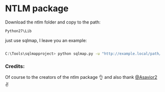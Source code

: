# NTLM package

Download the ntlm folder and copy to the path:


``` bash
Python27\Lib
```

just use sqlmap, I leave you an example:

``` bash

C:\Tools\sqlmapproject> python sqlmap.py -u "http://example.local/path/page.asp?id=1" --dbms "Microsoft SQL Server" -auth-type=NTLM -auth-cred="domain\user:pass" --all --dbs --risk 3 --level 5
```

### Credits:

Of course to the creators of the ntlm package :ok_hand: and also thank [@Asavior2](http://orange.tw/) :v:
